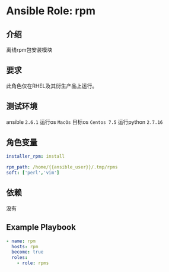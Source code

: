 # Ansible Role: rpm

## 介绍
离线rpm包安装模块

## 要求

此角色仅在RHEL及其衍生产品上运行。

## 测试环境

ansible `2.6.1`
运行os `MacOs`
目标os `Centos 7.5`
运行python `2.7.16`

## 角色变量
```yaml
installer_rpm: install

rpm_path: /home/{{ansible_user}}/.tmp/rpms
soft: ['perl','vim']
```

## 依赖

没有

## Example Playbook
```yaml
- name: rpm
  hosts: rpm
  become: true
  roles:
    - role: rpms
```


